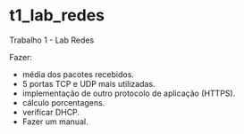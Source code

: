 # t1_lab_redes
Trabalho 1 - Lab Redes

Fazer:
- média dos pacotes recebidos.
- 5 portas TCP e UDP mais utilizadas.
- implementação de outro protocolo de aplicação (HTTPS).
- cálculo porcentagens.
- verificar DHCP.
- Fazer um manual.
